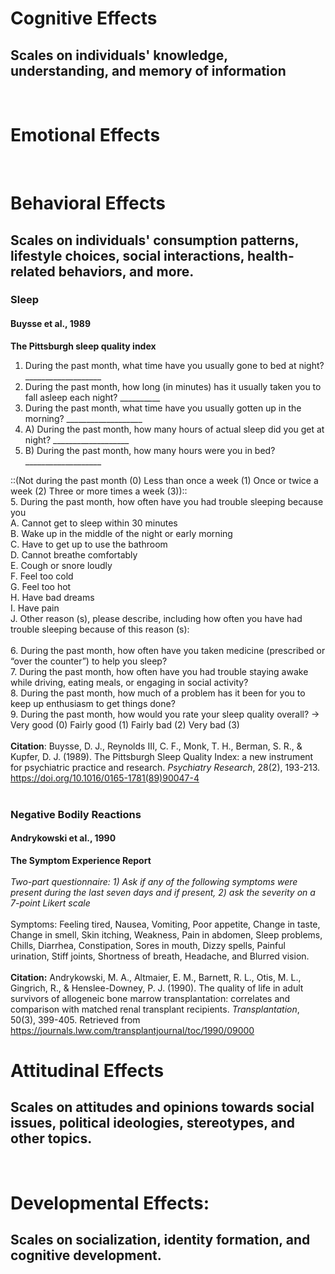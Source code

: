 # Cognitive Effects <br />
## Scales on individuals' knowledge, understanding, and memory of information <br />
<br />

# Emotional Effects
<br />

# Behavioral Effects <br />
## Scales on individuals' consumption patterns, lifestyle choices, social interactions, health-related behaviors, and more. <br />

### Sleep <br />

#### Buysse et al., 1989 <br />
**The Pittsburgh sleep quality index** <br />
1. During the past month, what time have you usually gone to bed at night? ___________________  <br />
2. During the past month, how long (in minutes) has it usually taken you to fall asleep each night? __________  <br />
3. During the past month, what time have you usually gotten up in the morning? ___________________  <br />
4. A) During the past month, how many hours of actual sleep did you get at night? ___________________  <br />
4. B) During the past month, how many hours were you in bed? ___________________  <br />

::(Not during the past month (0) Less than once a week (1) Once or twice a week (2) Three or more times a week (3)):: <br />
5. During the past month, how often have you had trouble sleeping because you  <br />
A. Cannot get to sleep within 30 minutes <br />
B. Wake up in the middle of the night or early morning <br />
C. Have to get up to use the bathroom <br />
D. Cannot breathe comfortably <br />
E. Cough or snore loudly <br />
F. Feel too cold <br />
G. Feel too hot <br />
H. Have bad dreams <br />
I. Have pain <br />
J. Other reason (s), please describe, including how often you have had trouble sleeping because of this reason (s): <br />
<br />
6. During the past month, how often have you taken medicine (prescribed or “over the counter”) to help you sleep? <br />
7. During the past month, how often have you had trouble staying awake while driving, eating meals, or engaging in social activity? <br />
8. During the past month, how much of a problem has it been for you to keep up enthusiasm to get things done? <br />
9. During the past month, how would you rate your sleep quality overall? → Very good (0) Fairly good (1) Fairly bad (2) Very bad (3)<br />
<br />
**Citation**: Buysse, D. J., Reynolds III, C. F., Monk, T. H., Berman, S. R., & Kupfer, D. J. (1989). The Pittsburgh Sleep Quality Index: a new instrument for psychiatric practice and research. _Psychiatry Research_, 28(2), 193-213. https://doi.org/10.1016/0165-1781(89)90047-4 <br />
<br />
### Negative Bodily Reactions <br />

#### Andrykowski et al., 1990 <br />
**The Symptom Experience Report** <br />
<br /> 
*Two-part questionnaire: 1) Ask if any of the following symptoms were present during the last seven days and if present, 2) ask the severity on a 7-point Likert scale* <br />
<br />
Symptoms: Feeling tired, Nausea, Vomiting, Poor appetite, Change in taste, Change in smell, Skin itching, Weakness, Pain in abdomen, Sleep problems, Chills, Diarrhea, Constipation, Sores in mouth, Dizzy spells, Painful urination, Stiff joints, Shortness of breath, Headache, and Blurred vision.<br />
<br />
**Citation:** Andrykowski, M. A., Altmaier, E. M., Barnett, R. L., Otis, M. L., Gingrich, R., & Henslee-Downey, P. J. (1990). The quality of life in adult survivors of allogeneic bone marrow transplantation: correlates and comparison with matched renal transplant recipients. _Transplantation_, 50(3), 399-405. Retrieved from https://journals.lww.com/transplantjournal/toc/1990/09000 <br />

# Attitudinal Effects
## Scales on attitudes and opinions towards social issues, political ideologies, stereotypes, and other topics.
<br />

# Developmental Effects:
## Scales on socialization, identity formation, and cognitive development.
